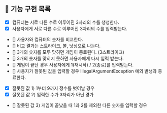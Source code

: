 ## 📝 기능 구현 목록
 
- [x] 컴퓨터는 서로 다른 수로 이루어진 3자리의 수를 생성한다.
- [x] 사용자에게 서로 다른 수로 이루어진 3자리의 수를 입력받는다.
- [] 사용자와 컴퓨터의 숫자를 비교한다.
- [] 비교 결과는 스트라이크, 볼, 낫싱으로 나눈다.
- [] 3개의 숫자를 모두 맞히면 게임이 종료된다. (3스트라이크)
- [] 3개의 숫자를 맞히지 못하면 사용자에게 다시 입력 받는다.
- [] 게임이 끝난 경우 사용자에게 1(재시작) / 2(종료)를 입력받는다.
- [] 사용자가 잘못된 값을 입력할 경우 IllegalArgumentException 예외 발생과 종료한다.
- [x] 잘못된 값 1) 1부터 9까지 정수를 벗어날 경우
- [x] 잘못된 값 2) 입력한 수가 3자리가 아닌 경가
- [] 잘못된 값 3) 게임이 끝났을 때 1과 2를 제외한 다른 숫자를 입력할 경우
